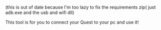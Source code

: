 (this is out of date because I'm too lazy to fix the requirements zip( just adb.exe and the usb and wifi dll)

This tool is for you to connect your Quest to your pc and use it!
